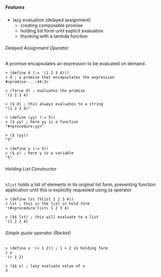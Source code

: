 ##### Features

* lazy evaluation (delayed assignment)
  * creating composable promise
  * holding list form until explicit evaluation
  * thunking with a lambda function

###### Delayed Assignment Operator

A promise encapsulates an expression to be evaluated on demand.

```
> (define d (:= '(1 2 3 4)))
> d ; a promise that encapsulates the expression
#<promise:...:44:2>

> (force d) ; evaluates the promise
'(1 2 3 4)

> ($ d) ; this always evaluates to a string
"(1 2 3 4)"

> (define (yy) (:= 5))
> ($ yy) ; here yy is a function
"#<procedure:yy>"

> ($ (yy))
"5"

> (define y (:= 5))
> ($ y) ; here y is a variable
"5"

```

###### Holding List Constructor

`%list` holds a list of elements in its original list form, preventing function application until this is explicitly requested using `$$` operator

```
> (define lst (%list 1 2 3 4))
> lst ; this is the list in hold form
'(#<procedure:list> 1 2 3 4)

> ($$ lst) ; this will evaluate to a list
'(1 2 3 4)
```

###### Simple quote operator (Racket)

```
> (define x '(+ 1 2)) ; 1 + 2 in holding form
> x
'(+ 1 2)

> ($$ x) ; lazy evaluate value of x
3
```
